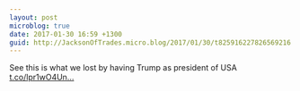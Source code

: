 ```yaml
---
layout: post
microblog: true
date: 2017-01-30 16:59 +1300
guid: http://JacksonOfTrades.micro.blog/2017/01/30/t825916227826569216.html
---
```

See this is what we lost by having Trump as president of USA [t.co/lpr1wO4Un...](https://t.co/lpr1wO4UnJ)
